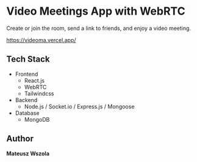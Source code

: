 # Video Meetings App with WebRTC

Create or join the room, send a link to friends, and enjoy a video meeting.

https://videoma.vercel.app/

## Tech Stack

- Frontend
  - React.js
  - WebRTC
  - Tailwindcss
- Backend
  - Node.js / Socket.io / Express.js / Mongoose
- Database
  - MongoDB

## Author

**Mateusz Wszola**
